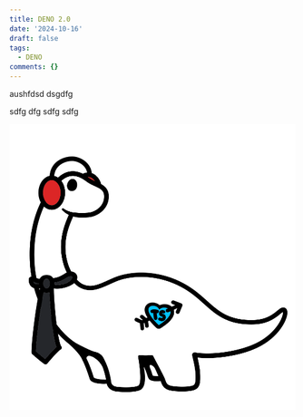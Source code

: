 ```yaml
---
title: DENO 2.0
date: '2024-10-16'
draft: false
tags:
  - DENO
comments: {}
---
```

aushfdsd
dsgdfg

sdfg
dfg
sdfg
sdfg

![Image](/uploads/my-dino(2).png)
